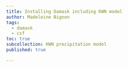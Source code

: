 ```yaml
---
title: Installing Damask including KWN model  
author: Madeleine Bignon
tags:
  - damask
  - csf
toc: true
subcollection: KWN precipitation model  
published: true

---
```

